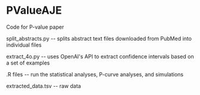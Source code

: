 # PValueAJE
Code for P-value paper 

split_abstracts.py -- splits abstract text files downloaded from PubMed into individual files

extract_4o.py -- uses OpenAI's API to extract confidence intervals based on a set of examples

.R files -- run the statistical analyses, P-curve analyses, and simulations

extracted_data.tsv -- raw data
